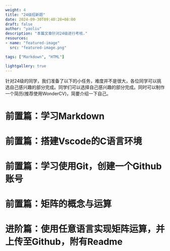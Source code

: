 ```yaml
---
weight: 4
title: "24级招新题"
date: 2024-09-30T09:40:28+08:00
draft: false
author: "yaoliu"
description: "本篇文章针对24级进行考核."
resources:
- name: "featured-image"
  src: "featured-image.png"

tags: ["Markdown", "HTML"]

lightgallery: true
---
```


针对24级的同学，我们准备了以下的小任务，难度并不是很大，各位同学可以挑选自己感兴趣的部分完成。同学们可以选择自己感兴趣的部分完成。同时可以制作一个简历(推荐使用WonderCV)，简要介绍一下自己。

<!--more-->

# 前置篇：学习Markdown

# 前置篇：搭建Vscode的C语言环境

# 前置篇：学习使用Git，创建一个Github账号

# 前置篇：矩阵的概念与运算

# 进阶篇：使用任意语言实现矩阵运算，并上传至Github，附有Readme